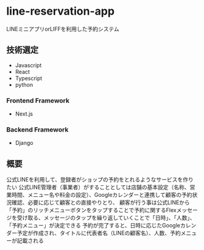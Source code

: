 # line-reservation-app
LINEミニアプリorLIFFを利用した予約システム


## 技術選定
- Javascript
- React
- Typescript
- python

### Frontend Framework
- Next.js

### Backend Framework
- Django

## 概要
公式LINEを利用して、登録者がショップの予約をとれるようなサービスを作りたい
公式LINE管理者（事業者）がすることとしては店舗の基本設定（名称、営業時間、メニュー名や料金の設定）、Googleカレンダーと連携して顧客の予約状況確認、必要に応じて顧客との直接やりとり、
顧客が行う事は公式LINEから「予約」のリッチメニューボタンをタップすることで予約に関するFlexメッセージを受け取る、メッセージのタップを繰り返していくことで「日時」、「人数」、「予約メニュー」が決定できる
予約が完了すると、日時に応じたGoogleカレンダー予定が作成され、タイトルに代表者名（LINEの顧客名）、人数、予約メニューが記載される


